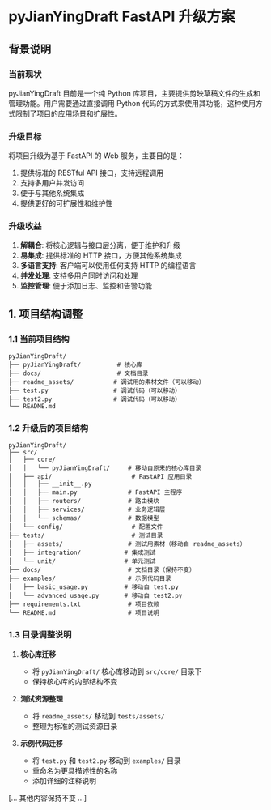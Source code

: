 # pyJianYingDraft FastAPI 升级方案

## 背景说明

### 当前现状
pyJianYingDraft 目前是一个纯 Python 库项目，主要提供剪映草稿文件的生成和管理功能。用户需要通过直接调用 Python 代码的方式来使用其功能，这种使用方式限制了项目的应用场景和扩展性。

### 升级目标
将项目升级为基于 FastAPI 的 Web 服务，主要目的是：
1. 提供标准的 RESTful API 接口，支持远程调用
2. 支持多用户并发访问
3. 便于与其他系统集成
4. 提供更好的可扩展性和维护性

### 升级收益
1. **解耦合**: 将核心逻辑与接口层分离，便于维护和升级
2. **易集成**: 提供标准的 HTTP 接口，方便其他系统集成
3. **多语言支持**: 客户端可以使用任何支持 HTTP 的编程语言
4. **并发处理**: 支持多用户同时访问和处理
5. **监控管理**: 便于添加日志、监控和告警功能

## 1. 项目结构调整

### 1.1 当前项目结构
```
pyJianYingDraft/
├── pyJianYingDraft/          # 核心库
├── docs/                     # 文档目录
├── readme_assets/           # 调试用的素材文件（可以移动）
├── test.py                  # 调试代码（可以移动）
├── test2.py                 # 调试代码（可以移动）
└── README.md
```

### 1.2 升级后的项目结构
```
pyJianYingDraft/
├── src/
│   ├── core/
│   │   └── pyJianYingDraft/     # 移动自原来的核心库目录
│   ├── api/                      # FastAPI 应用目录
│   │   ├── __init__.py
│   │   ├── main.py              # FastAPI 主程序
│   │   ├── routers/             # 路由模块
│   │   ├── services/            # 业务逻辑层
│   │   └── schemas/             # 数据模型
│   └── config/                   # 配置文件
├── tests/                        # 测试目录
│   ├── assets/                  # 测试用素材（移动自 readme_assets）
│   ├── integration/            # 集成测试
│   └── unit/                   # 单元测试
├── docs/                        # 文档目录（保持不变）
├── examples/                    # 示例代码目录
│   ├── basic_usage.py          # 移动自 test.py
│   └── advanced_usage.py       # 移动自 test2.py
├── requirements.txt             # 项目依赖
└── README.md                    # 项目说明
```

### 1.3 目录调整说明
1. **核心库迁移**
   - 将 `pyJianYingDraft/` 核心库移动到 `src/core/` 目录下
   - 保持核心库的内部结构不变

2. **测试资源整理**
   - 将 `readme_assets/` 移动到 `tests/assets/`
   - 整理为标准的测试资源目录

3. **示例代码迁移**
   - 将 `test.py` 和 `test2.py` 移动到 `examples/` 目录
   - 重命名为更具描述性的名称
   - 添加详细的注释说明

[... 其他内容保持不变 ...]
